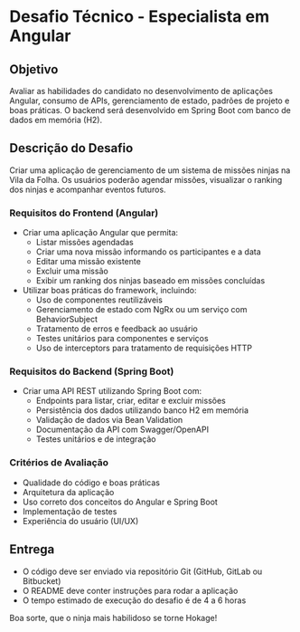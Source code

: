 # Desafio Técnico - Especialista em Angular

## Objetivo
Avaliar as habilidades do candidato no desenvolvimento de aplicações Angular, consumo de APIs, gerenciamento de estado, padrões de projeto e boas práticas. O backend será desenvolvido em Spring Boot com banco de dados em memória (H2).

## Descrição do Desafio
Criar uma aplicação de gerenciamento de um sistema de missões ninjas na Vila da Folha. Os usuários poderão agendar missões, visualizar o ranking dos ninjas e acompanhar eventos futuros.

### Requisitos do Frontend (Angular)
- Criar uma aplicação Angular que permita:
  - Listar missões agendadas
  - Criar uma nova missão informando os participantes e a data
  - Editar uma missão existente
  - Excluir uma missão
  - Exibir um ranking dos ninjas baseado em missões concluídas
- Utilizar boas práticas do framework, incluindo:
  - Uso de componentes reutilizáveis
  - Gerenciamento de estado com NgRx ou um serviço com BehaviorSubject
  - Tratamento de erros e feedback ao usuário
  - Testes unitários para componentes e serviços
  - Uso de interceptors para tratamento de requisições HTTP

### Requisitos do Backend (Spring Boot)
- Criar uma API REST utilizando Spring Boot com:
  - Endpoints para listar, criar, editar e excluir missões
  - Persistência dos dados utilizando banco H2 em memória
  - Validação de dados via Bean Validation
  - Documentação da API com Swagger/OpenAPI
  - Testes unitários e de integração

### Critérios de Avaliação
- Qualidade do código e boas práticas
- Arquitetura da aplicação
- Uso correto dos conceitos do Angular e Spring Boot
- Implementação de testes
- Experiência do usuário (UI/UX)

## Entrega
- O código deve ser enviado via repositório Git (GitHub, GitLab ou Bitbucket)
- O README deve conter instruções para rodar a aplicação
- O tempo estimado de execução do desafio é de 4 a 6 horas

Boa sorte, que o ninja mais habilidoso se torne Hokage!

